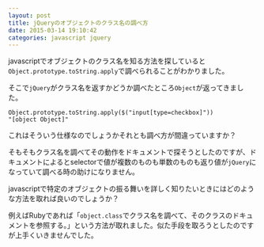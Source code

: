 ```yaml
---
layout: post
title: jQueryのオブジェクトのクラス名の調べ方
date: 2015-03-14 19:10:42
categories: javascript jquery
---
```

<p>javascriptでオブジェクトのクラス名を知る方法を探していると<code>Object.prototype.toString.apply</code>で調べられることがわかりました。</p>

<p>そこで<code>jQuery</code>がクラス名を返すかどうか調べたところ<code>Object</code>が返ってきました。</p>

<pre><code>Object.prototype.toString.apply($("input[type=checkbox]"))
"[object Object]"
</code></pre>

<p>これはそういう仕様なのでしょうかそれとも調べ方が間違っていますか？</p>

<p>そもそもクラス名を調べてその動作をドキュメントで探そうとしたのですが、ドキュメントによるとselectorで値が複数のものも単数のものも返り値が<code>jQuery</code>になっていて調べる時の助けになりません。</p>

<p>javascriptで特定のオブジェクトの振る舞いを詳しく知りたいときにはどのような方法を取れば良いのでしょうか？</p>

<p>例えばRubyであれば「<code>object.class</code>でクラス名を調べて、そのクラスのドキュメントを参照する。」という方法が取れました。似た手段を取ろうとしたのですが上手くいきませんでした。</p>
